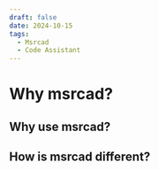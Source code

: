 ```yaml
---
draft: false 
date: 2024-10-15
tags:
  - Msrcad 
  - Code Assistant
---
```

# Why msrcad?

<!-- more -->

## Why use msrcad?

## How is msrcad different?


